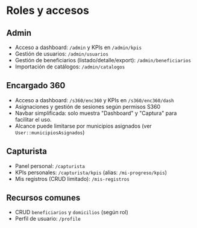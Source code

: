 # Roles y accesos

## Admin

- Acceso a dashboard: `/admin` y KPIs en `/admin/kpis`
- Gestión de usuarios: `/admin/usuarios`
- Gestión de beneficiarios (listado/detalle/export): `/admin/beneficiarios`
- Importación de catálogos: `/admin/catalogos`

## Encargado 360

- Acceso a dashboard: `/s360/enc360` y KPIs en `/s360/enc360/dash`
- Asignaciones y gestión de sesiones según permisos S360
- Navbar simplificada: solo muestra "Dashboard" y "Captura" para facilitar el uso.
- Alcance puede limitarse por municipios asignados (ver `User::municipiosAsignados`)

## Capturista

- Panel personal: `/capturista`
- KPIs personales: `/capturista/kpis` (alias: `/mi-progreso/kpis`)
- Mis registros (CRUD limitado): `/mis-registros`

## Recursos comunes

- CRUD `beneficiarios` y `domicilios` (según rol)
- Perfil de usuario: `/profile`
